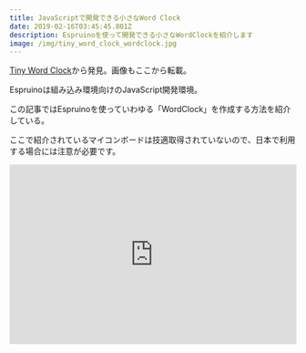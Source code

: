 ```yaml
---
title: JavaScriptで開発できる小さなWord Clock
date: 2019-02-16T03:45:45.801Z
description: Espruinoを使って開発できる小さなWordClockを紹介します
image: /img/tiny_word_clock_wordclock.jpg
---
```

[Tiny Word Clock](http://www.espruino.com/Tiny+Word+Clock)から発見。画像もここから転載。

Espruinoは組み込み環境向けのJavaScript開発環境。

この記事ではEspruinoを使っていわゆる「WordClock」を作成する方法を紹介している。

ここで紹介されているマイコンボードは技適取得されていないので、日本で利用する場合には注意が必要です。

<iframe width="100%" height="315" src="https://www.youtube.com/embed/NL0ehzrf1qQ" frameborder="0" allow="accelerometer; autoplay; encrypted-media; gyroscope; picture-in-picture" allowfullscreen></iframe>
